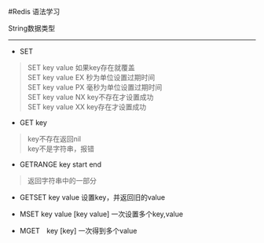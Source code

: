 #Redis 语法学习

String数据类型

---

*	SET
>	SET key value     如果key存在就覆盖		
	SET key value EX  秒为单位设置过期时间		
	SET key value PX  毫秒为单位设置过期时间		
	SET key value NX  key不存在才设置成功		
	SET key value XX  key存在才设置成功 		

*	GET key
>	key不存在返回nil 		
	key不是字符串，报错 		

*	GETRANGE key start end 		
>	返回字符串中的一部分

*	GETSET key value 设置key，并返回旧的value

*	MSET key value [key value] 一次设置多个key,value

*	MGET　key [key] 一次得到多个value




